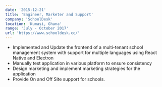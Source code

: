 ```yaml
---
date: '2015-12-21'
title: 'Engineer, Marketer and Support'
company: 'SchoolDesk'
location: 'Kumasi, Ghana'
range: 'July - October 2017'
url: 'https://www.schooldesk.cc/'
---
```


- Implemented and Update the frontend of a multi-tenant school management system with support for multiple languages using React Native and Electron
- Manually test application in various platform to ensure consistency
- Design marketing and implement marketing strategies for the application
- Provide On and Off Site support for schools.
